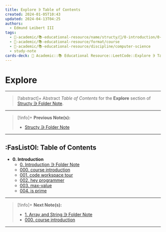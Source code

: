 ```yaml
---
title: Explore ∋ Table of Contents
created: 2024-01-05T10:43
updated: 2024-04-13T04:25
authors:
  - Edmund Leibert III
tags:
  - 🔴-academic/📚-educational-resource/name/structy/🔖/0-introduction/0-introduction-∋-table-of-contents
  - 🔴-academic/📚-educational-resource/format/course
  - 🔴-academic/📚-educational-resource/discipline/computer-science
  - study-note
cards-deck: 🔴 Academic::📚 Educational Resource::LeetCode::Explore ∋ Table of Contents
---
```


# Explore

---

> [!abstract]+ Abstract 
> _Table of Contents_ for the **Explore** section of [Structy ∋ Folder Note](the-vault/src/🔴%20Academic/📚%20Educational%20resource/Structy/Structy%20∋%20Folder%20Note.md).

---

> [!info]+ 
> **Previous Note(s):**
> - [Structy ∋ Folder Note](the-vault/src/🔴%20Academic/📚%20Educational%20resource/Structy/Structy%20∋%20Folder%20Note.md)

---

## :FasListOl: Table of Contents

- **0. Introduction**
	- [0. Introduction ∋ Folder Note](the-vault/src/🔴%20Academic/📚%20Educational%20resource/Structy/0.%20Introduction/0.%20Introduction%20∋%20Folder%20Note.md)
	- [000. course introduction](the-vault/src/🔴%20Academic/📚%20Educational%20resource/Structy/0.%20Introduction/000.%20course%20introduction.md)
	- [001. code workspace tour](the-vault/src/🔴%20Academic/📚%20Educational%20resource/Structy/0.%20Introduction/001.%20code%20workspace%20tour.md)
	- [002. hey programmer](the-vault/src/🔴%20Academic/📚%20Educational%20resource/Structy/0.%20Introduction/002.%20hey%20programmer.md)
	- [003. max-value](the-vault/src/🔴%20Academic/📚%20Educational%20resource/Structy/0.%20Introduction/003.%20max-value.md)
	- [004. is prime](the-vault/src/🔴%20Academic/📚%20Educational%20resource/Structy/0.%20Introduction/004.%20is%20prime.md)

---

> [!info]+ 
> **Next Note(s):**
> - [1. Array and String ∋ Folder Note](the-vault/src/🔴%20Academic/📚%20Educational%20resource/Structy/1.%20Array%20and%20String/1.%20Array%20and%20String%20∋%20Folder%20Note.md)
> - [000. course introduction](the-vault/src/🔴%20Academic/📚%20Educational%20resource/Structy/0.%20Introduction/000.%20course%20introduction.md)

---
